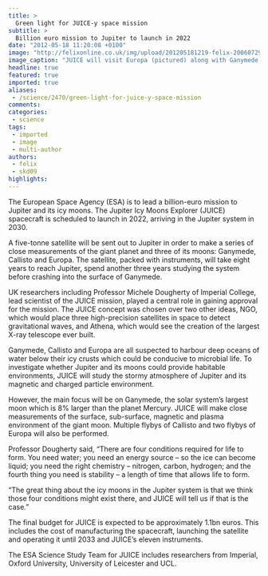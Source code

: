 ```yaml
---
title: >
  Green light for JUICE-y space mission
subtitle: >
  Billion euro mission to Jupiter to launch in 2022
date: "2012-05-18 11:20:08 +0100"
image: "http://felixonline.co.uk/img/upload/201205181219-felix-20060729061958!europa-moon.jpg"
image_caption: "JUICE will visit Europa (pictured) along with Ganymede and Calisto"
headline: true
featured: true
imported: true
aliases:
 - /science/2470/green-light-for-juice-y-space-mission
comments:
categories:
 - science
tags:
 - imported
 - image
 - multi-author
authors:
 - felix
 - skd09
highlights:
---
```


The European Space Agency (ESA) is to lead a billion-euro mission to Jupiter and its icy moons. The Jupiter Icy Moons Explorer (JUICE) spacecraft is scheduled to launch in 2022, arriving in the Jupiter system in 2030.

A five-tonne satellite will be sent out to Jupiter in order to make a series of close measurements of the giant planet and three of its moons: Ganymede, Callisto and Europa. The satellite, packed with instruments, will take eight years to reach Jupiter, spend another three years studying the system before crashing into the surface of Ganymede.

UK researchers including Professor Michele Dougherty of Imperial College, lead scientist of the JUICE mission, played a central role in gaining approval for the mission. The JUICE concept was chosen over two other ideas, NGO, which would place three high-precision satellites in space to detect gravitational waves, and Athena, which would see the creation of the largest X-ray telescope ever built.

Ganymede, Callisto and Europa are all suspected to harbour deep oceans of water below their icy crusts which could be conducive to microbial life. To investigate whether Jupiter and its moons could provide habitable environments, JUICE will study the stormy atmosphere of Jupiter and its magnetic and charged particle environment.

However, the main focus will be on Ganymede, the solar system’s largest moon which is 8% larger than the planet Mercury. JUICE will make close measurements of the surface, sub-surface, magnetic and plasma environment of the giant moon. Multiple flybys of Callisto and two flybys of Europa will also be performed.

Professor Dougherty said, “There are four conditions required for life to form. You need water; you need an energy source – so the ice can become liquid; you need the right chemistry – nitrogen, carbon, hydrogen; and the fourth thing you need is stability – a length of time that allows life to form.

“The great thing about the icy moons in the Jupiter system is that we think those four conditions might exist there, and JUICE will tell us if that is the case.”

The final budget for JUICE is expected to be approximately 1.1bn euros. This includes the cost of manufacturing the spacecraft, launching the satellite and operating it until 2033 and JUICE’s eleven instruments.

The ESA Science Study Team for JUICE includes researchers from Imperial, Oxford University, University of Leicester and UCL.
